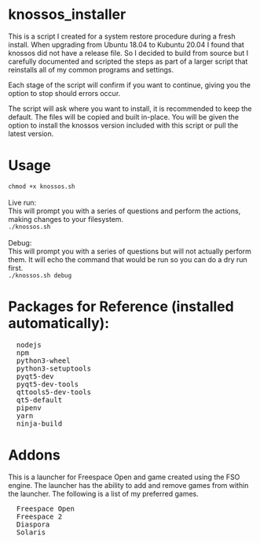# knossos_installer
This is a script I created for a system restore procedure during a fresh install. When upgrading from Ubuntu 18.04 to Kubuntu 20.04 I found that knossos did not have a release file. So I decided to build from source but I carefully documented and scripted the steps as part of a larger script that reinstalls all of my common programs and settings.

Each stage of the script will confirm if you want to continue, giving you the option to stop should errors occur.

The script will ask where you want to install, it is recommended to keep the default. The files will be copied and built in-place. You will be given the option to install the knossos version included with this script or pull the latest version.

# Usage
<code>chmod +x knossos.sh</code><br>
<br>
Live run:<br>
This will prompt you with a series of questions and perform the actions, making changes to your filesystem.<br>
<code>./knossos.sh</code><br>
<br>
Debug:<br>
This will prompt you with a series of questions but will not actually perform them. It will echo the command that would be run so you can do a dry run first.<br>
<code>./knossos.sh debug</code>

# Packages for Reference (installed automatically):
<pre>
  nodejs
  npm
  python3-wheel
  python3-setuptools
  pyqt5-dev
  pyqt5-dev-tools
  qttools5-dev-tools
  qt5-default
  pipenv
  yarn
  ninja-build
</pre>

# Addons
This is a launcher for Freespace Open and game created using the FSO engine. The launcher has the ability to add and remove games from within the launcher. The following is a list of my preferred games.

<pre>
  Freespace Open
  Freespace 2
  Diaspora
  Solaris
</pre>
